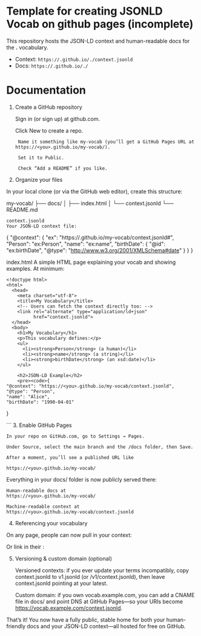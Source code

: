 # Template for creating JSONLD Vocab on github pages (incomplete) 

This repository hosts the JSON-LD context and human-readable docs for the **.** vocabulary.

- Context: `https://.github.io/./context.jsonld`
- Docs:    `https://.github.io/./`


# Documentation

1. Create a GitHub repository

    Sign in (or sign up) at github.com.

    Click New to create a repo.

        Name it something like my-vocab (you’ll get a GitHub Pages URL at https://<you>.github.io/my-vocab/).

        Set it to Public.

        Check “Add a README” if you like.

2. Organize your files

In your local clone (or via the GitHub web editor), create this structure:

my-vocab/
├── docs/
│   ├── index.html
│   └── context.jsonld
└── README.md

    context.jsonld
    Your JSON-LD context file:

{
  "@context": {
    "ex": "https://<you>.github.io/my-vocab/context.jsonld#",
    "Person": "ex:Person",
    "name": "ex:name",
    "birthDate": {
      "@id": "ex:birthDate",
      "@type": "http://www.w3.org/2001/XMLSchema#date"
    }
  }
}

index.html
A simple HTML page explaining your vocab and showing examples. At minimum:

    <!doctype html>
    <html>
      <head>
        <meta charset="utf-8">
        <title>My Vocabulary</title>
        <!-- Users can fetch the context directly too: -->
        <link rel="alternate" type="application/ld+json"
              href="context.jsonld">
      </head>
      <body>
        <h1>My Vocabulary</h1>
        <p>This vocabulary defines:</p>
        <ul>
          <li><strong>Person</strong> (a human)</li>
          <li><strong>name</strong> (a string)</li>
          <li><strong>birthDate</strong> (an xsd:date)</li>
        </ul>

        <h2>JSON-LD Example</h2>
        <pre><code>{
    "@context": "https://<you>.github.io/my-vocab/context.jsonld",
    "@type": "Person",
    "name": "Alice",
    "birthDate": "1990-04-01"

}
</code></pre>
</body>
</html> ```
3. Enable GitHub Pages

    In your repo on GitHub.com, go to Settings → Pages.

    Under Source, select the main branch and the /docs folder, then Save.

    After a moment, you’ll see a published URL like

    https://<you>.github.io/my-vocab/

Everything in your docs/ folder is now publicly served there:

    Human-readable docs at
    https://<you>.github.io/my-vocab/

    Machine-readable context at
    https://<you>.github.io/my-vocab/context.jsonld

4. Referencing your vocabulary

On any page, people can now pull in your context:

<script type="application/ld+json">
{
  "@context": "https://<you>.github.io/my-vocab/context.jsonld",
  "@type": "Person",
  "name": "Charlie",
  "birthDate": "1985-12-05"
}
</script>

Or link in their <head>:

<link rel="jsonld context" href="https://<you>.github.io/my-vocab/context.jsonld">

5. Versioning & custom domain (optional)

    Versioned contexts: if you ever update your terms incompatibly, copy context.jsonld to v1.jsonld (or /v1/context.jsonld), then leave context.jsonld pointing at your latest.

    Custom domain: if you own vocab.example.com, you can add a CNAME file in docs/ and point DNS at GitHub Pages—so your URIs become https://vocab.example.com/context.jsonld.

That’s it! You now have a fully public, stable home for both your human-friendly docs and your JSON-LD context—all hosted for free on GitHub.
